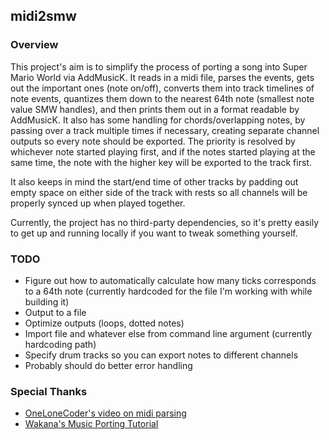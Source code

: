 ## midi2smw

### Overview

This project's aim is to simplify the process of porting a song into Super Mario World via AddMusicK.
It reads in a midi file, parses the events, gets out the important ones (note on/off), converts them
into track timelines of note events, quantizes them down to the nearest 64th note (smallest note
value SMW handles), and then prints them out in a format readable by AddMusicK. It also has some
handling for chords/overlapping notes, by passing over a track multiple times if necessary,
creating separate channel outputs so every note should be exported. The priority is resolved by
whichever note started playing first, and if the notes started playing at the same time, the note
with the higher key will be exported to the track first.

It also keeps in mind the start/end time of other tracks by padding out empty space on either side
of the track with rests so all channels will be properly synced up when played together.

Currently, the project has no third-party dependencies, so it's pretty easily to get up and running
locally if you want to tweak something yourself.

### TODO
* Figure out how to automatically calculate how many ticks corresponds to a 64th note (currently
  hardcoded for the file I'm working with while building it)
* Output to a file
* Optimize outputs (loops, dotted notes)
* Import file and whatever else from command line argument (currently hardcoding path)
* Specify drum tracks so you can export notes to different channels
* Probably should do better error handling

### Special Thanks
* [OneLoneCoder's video on midi parsing](https://youtu.be/040BKtnDdg0)
* [Wakana's Music Porting Tutorial](https://www.smwcentral.net/?p=viewthread&t=89606)